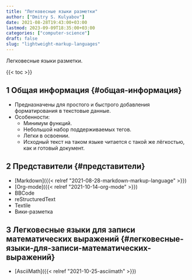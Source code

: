 ```yaml
---
title: "Легковесные языки разметки"
author: ["Dmitry S. Kulyabov"]
date: 2021-08-28T19:43:00+03:00
lastmod: 2023-09-09T18:35:00+03:00
categories: ["computer-science"]
draft: false
slug: "lightweight-markup-languages"
---
```


Легковесные языки разметки.

<!--more-->

{{< toc >}}


## <span class="section-num">1</span> Общая информация {#общая-информация}

-   Предназначены для простого и быстрого добавления форматирования в текстовые данные.
-   Особенности:
    -   Минимум функций.
    -   Небольшой набор поддерживаемых тегов.
    -   Легки в освоении.
    -   Исходный текст на таком языке читается с такой же лёгкостью, как и готовый документ.


## <span class="section-num">2</span> Представители {#представители}

-   [Markdown]({{< relref "2021-08-28-markdown-markup-language" >}})
-   [Org-mode]({{< relref "2021-10-14-org-mode" >}})
-   BBCode
-   reStructuredText
-   Textile
-   Вики-разметка


## <span class="section-num">3</span> Легковесные языки для записи математических выражений {#легковесные-языки-для-записи-математических-выражений}

-   [AsciiMath]({{< relref "2021-10-25-asciimath" >}})
